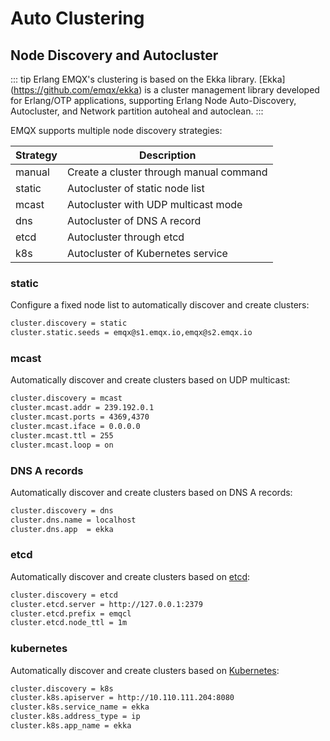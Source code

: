 # Auto Clustering

## Node Discovery and Autocluster

::: tip Erlang
EMQX's clustering is based on the Ekka library.
[Ekka] (https://github.com/emqx/ekka) is a cluster management library developed for
Erlang/OTP applications, supporting Erlang Node Auto-Discovery, Autocluster, and
Network partition autoheal and autoclean.
:::

EMQX supports multiple node discovery strategies:

| Strategy | Description       |
| -------- | ----------------- |
| manual   | Create a cluster through manual command |
| static   | Autocluster of static node list |
| mcast    | Autocluster with UDP multicast mode |
| dns      | Autocluster of DNS A record |
| etcd     | Autocluster through etcd |
| k8s      | Autocluster of Kubernetes service |

### static
Configure a fixed node list to automatically discover and create clusters:

```bash
cluster.discovery = static
cluster.static.seeds = emqx@s1.emqx.io,emqx@s2.emqx.io
```

### mcast

Automatically discover and create clusters based on UDP multicast:

```bash
cluster.discovery = mcast
cluster.mcast.addr = 239.192.0.1
cluster.mcast.ports = 4369,4370
cluster.mcast.iface = 0.0.0.0
cluster.mcast.ttl = 255
cluster.mcast.loop = on
```

### DNS A records

Automatically discover and create clusters based on DNS A records:

```bash
cluster.discovery = dns
cluster.dns.name = localhost
cluster.dns.app  = ekka
```

### etcd

Automatically discover and create clusters based on [etcd](https://coreos.com/etcd/):

```bash
cluster.discovery = etcd
cluster.etcd.server = http://127.0.0.1:2379
cluster.etcd.prefix = emqcl
cluster.etcd.node_ttl = 1m
```

### kubernetes

Automatically discover and create clusters based on [Kubernetes](https://kubernetes.io/):

```bash
cluster.discovery = k8s
cluster.k8s.apiserver = http://10.110.111.204:8080
cluster.k8s.service_name = ekka
cluster.k8s.address_type = ip
cluster.k8s.app_name = ekka
```
